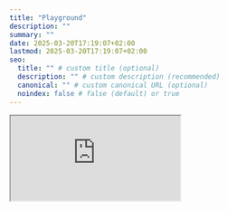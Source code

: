 ```yaml
---
title: "Playground"
description: ""
summary: ""
date: 2025-03-20T17:19:07+02:00
lastmod: 2025-03-20T17:19:07+02:00
seo:
  title: "" # custom title (optional)
  description: "" # custom description (recommended)
  canonical: "" # custom canonical URL (optional)
  noindex: false # false (default) or true
---
```


<iframe src="https://chicory-lang.github.io/playground/"></iframe>
